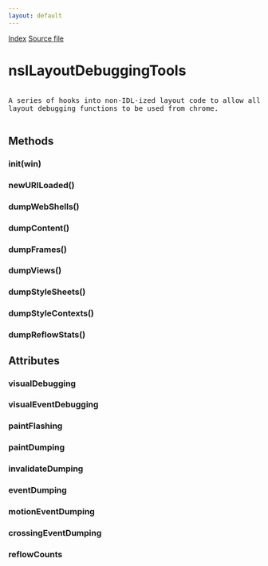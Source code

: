```yaml
---
layout: default
---
```

<div id='links'><a href="../index.html">Index</a>
<a href="http://dxr.mozilla.org/mozilla-central/source/layout/tools/layout-debug/src/nsILayoutDebuggingTools.idl">Source file</a>
</div>

# nsILayoutDebuggingTools #
<pre>  
A series of hooks into non-IDL-ized layout code to allow all the  
layout debugging functions to be used from chrome.  
  
</pre>
## Methods ##

### init(win) ###

### newURILoaded() ###

### dumpWebShells() ###

### dumpContent() ###

### dumpFrames() ###

### dumpViews() ###

### dumpStyleSheets() ###

### dumpStyleContexts() ###

### dumpReflowStats() ###

## Attributes ##

### visualDebugging ###

### visualEventDebugging ###

### paintFlashing ###

### paintDumping ###

### invalidateDumping ###

### eventDumping ###

### motionEventDumping ###

### crossingEventDumping ###

### reflowCounts ###
